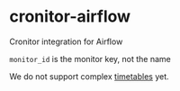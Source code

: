 # cronitor-airflow
Cronitor integration for Airflow



`monitor_id` is the monitor key, not the name

We do not support complex [timetables](https://airflow.apache.org/docs/apache-airflow/stable/concepts/timetable.html) yet.